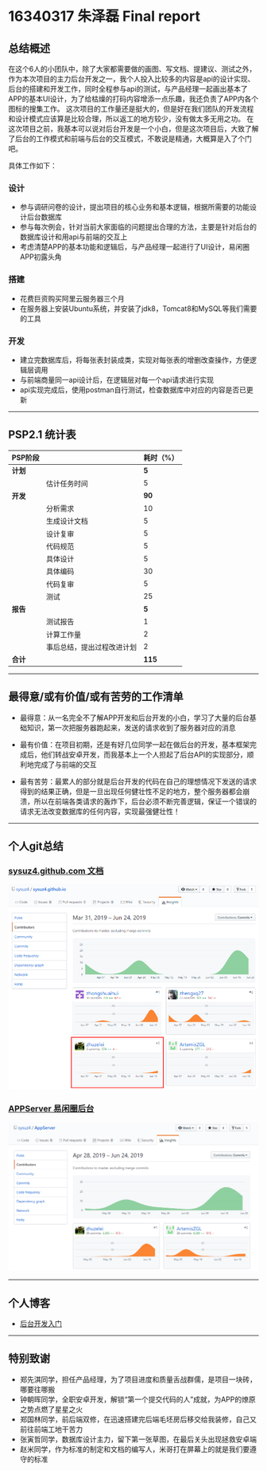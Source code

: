 # 16340317 朱泽磊 Final report

## 总结概述

在这个6人的小团队中，除了大家都需要做的画图、写文档、提建议、测试之外，作为本次项目的主力后台开发之一，我个人投入比较多的内容是api的设计实现、后台的搭建和开发工作，同时全程参与api的测试，与产品经理一起画出基本了APP的基本UI设计，为了给枯燥的打码内容增添一点乐趣，我还负责了APP内各个图标的搜集工作。
这次项目的工作量还是挺大的，但是好在我们团队的开发流程和设计模式应该算是比较合理，所以返工的地方较少，没有做太多无用之功。
在这次项目之前，我基本可以说对后台开发是一个小白，但是这次项目后，大致了解了后台的工作模式和前端与后台的交互模式，不敢说是精通，大概算是入了个门吧。

具体工作如下：

### 设计

- 参与调研问卷的设计，提出项目的核心业务和基本逻辑，根据所需要的功能设计后台数据库
- 参与每次例会，针对当前大家面临的问题提出合理的方法，主要是针对后台的数据库设计和用api与前端的交互上
- 考虑清楚APP的基本功能和逻辑后，与产品经理一起进行了UI设计，易闲圈APP初露头角

### 搭建

- 花费巨资购买阿里云服务器三个月
- 在服务器上安装Ubuntu系统，并安装了jdk8，Tomcat8和MySQL等我们需要的工具

### 开发

- 建立完数据库后，将每张表封装成类，实现对每张表的增删改查操作，方便逻辑层调用
- 与前端商量同一api设计后，在逻辑层对每一个api请求进行实现
- api实现完成后，使用postman自行测试，检查数据库中对应的内容是否已更新

-----
## PSP2.1 统计表

| PSP阶段  |                            | 耗时（%） |
| -------- | -------------------------- | --------- |
| **计划** |                            | **5**     |
|          | 估计任务时间               | 5         |
| **开发** |                            | **90**   |
|          | 分析需求                   | 10        |
|          | 生成设计文档               | 5         |
|          | 设计复审                   | 5         |
|          | 代码规范                   | 5         |
|          | 具体设计                   | 5         |
|          | 具体编码                   | 30        |
|          | 代码复审                   | 5         |
|          | 测试                       | 25        |
| **报告** |                            | **5**     |
|          | 测试报告                   | 1         |
|          | 计算工作量                 | 2         |
|          | 事后总结，提出过程改进计划 | 2        |
| **合计** |                            | **115**   |

----
## 最得意/或有价值/或有苦劳的工作清单


- 最得意：从一名完全不了解APP开发和后台开发的小白，学习了大量的后台基础知识，第一次把服务器跑起来，发送的请求收到了服务器对应的消息

- 最有价值：在项目初期，还是有好几位同学一起在做后台的开发，基本框架完成后，他们转战安卓开发，而我基本上一个人担起了后台API的实现部分，顺利地完成了与前端的交互

- 最有苦劳：最累人的部分就是后台开发的代码在自己的理想情况下发送的请求得到的结果正确，但是一旦出现任何健壮性不足的地方，整个服务器都会崩溃，所以在前端各类请求的轰炸下，后台必须不断完善逻辑，保证一个错误的请求无法改变数据库的任何内容，实现最强健壮性！

------

## 个人git总结

### [sysuz4.github.com 文档](https://github.com/sysuz4/sysuz4.github.io/graphs/contributors)
![](img/zzl-contribute-githubio.png)


### [APPServer 易闲圈后台](https://github.com/sysuz4/AppServer/graphs/contributors)
![](img/zzl-contribute-AppServer.png)

-------
## 个人博客
- [后台开发入门](https://blog.csdn.net/weixin_36328380/article/details/88819481)


---
## 特别致谢

- 郑先淇同学，担任产品经理，为了项目进度和质量舌战群儒，是项目一块砖，哪要往哪搬
- 钟朝晖同学，全职安卓开发，解锁“第一个提交代码的人”成就，为APP的燎原之势点燃了星星之火
- 郑国林同学，前后端双修，在迅速搭建完后端毛坯房后移交给我装修，自己又前往前端工地干苦力
- 张寅哲同学，数据库设计主力，留下第一张草图，在最后关头出现拯救安卓端
- 赵米同学，作为标准的制定和文档的编写人，米哥打在屏幕上的就是我们要遵守的标准